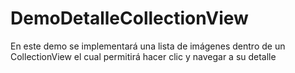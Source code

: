 # DemoDetalleCollectionView
En este demo se implementará una lista de imágenes dentro de un CollectionView el cual permitirá hacer clic y navegar a su detalle
